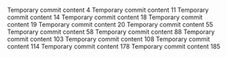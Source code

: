 Temporary commit content 4
Temporary commit content 11
Temporary commit content 14
Temporary commit content 18
Temporary commit content 19
Temporary commit content 20
Temporary commit content 55
Temporary commit content 58
Temporary commit content 88
Temporary commit content 103
Temporary commit content 108
Temporary commit content 114
Temporary commit content 178
Temporary commit content 185
